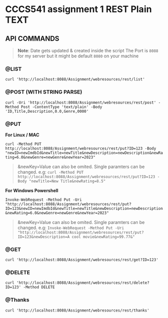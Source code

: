 # CCCS541 assignment 1 REST Plain TEXT

## API COMMANDS
> **Note**: 
> Date gets updated & created inside the script
> The Port is `8088` for my server but it might be default `8080` on your machine

### @LIST 
`curl 'http://localhost:8088/Assignment/webresources/rest/list'`

### @POST (WITH STRING PARSE)
`curl -Uri 'http://localhost:8088/Assignment/webresources/rest/post' -Method Post -ContentType 'text/plain' -Body 'ID,Title,Description,0.0,Genre,0000'`

### @PUT 

**For Linux / MAC**

`curl -Method PUT http://localhost:8088/Assignment/webresources/rest/put?ID=123 -Body "newID=newImdbId&newTitle=newTitle&newDescription=newDescription&newRating=6.0&newGenre=newGenre&newYear=2023"`

> &newKey=Value can also be omited. Single paramters can be changed. e.g:
`curl -Method PUT http://localhost:8088/Assignment/webresources/rest/put?ID=123 -Body "newTitle=New Title&newRating=8.5"`

**For Windows Powershell**

`Invoke-WebRequest -Method Put -Uri "http://localhost:8088/Assignment/webresources/rest/put?ID=123&newID=newImdbId&newTitle=newTitle&newDescription=newDescription&newRating=6.0&newGenre=newGenre&newYear=2023"`

> &newKey=Value can also be omited. Single paramters can be changed. e.g:
`Invoke-WebRequest -Method Put -Uri "http://localhost:8088/Assignment/webresources/rest/put?ID=123&newDescription=A cool movie&newRating=99.77&"`


### @GET 
`curl 'http://localhost:8088/Assignment/webresources/rest/get?ID=123'`

### @DELETE
`curl 'http://localhost:8088/Assignment/webresources/rest/delete?ID=123' -Method DELETE`

### @Thanks 
`curl 'http://localhost:8088/Assignment/webresources/rest/thanks'`





